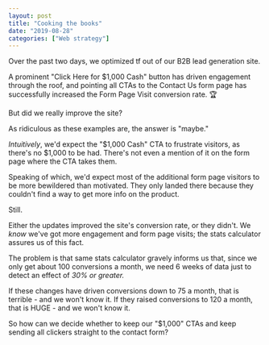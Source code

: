 ```yaml
---
layout: post
title: "Cooking the books"
date: "2019-08-28"
categories: ["Web strategy"]
---
```


Over the past two days, we optimized tf out of our B2B lead generation site.

A prominent "Click Here for $1,000 Cash" button has driven engagement through the roof, and pointing all CTAs to the Contact Us form page has successfully increased the Form Page Visit conversion rate. 🏆

But did we really improve the site?

As ridiculous as these examples are, the answer is "maybe."

_Intuitively_, we'd expect the "$1,000 Cash" CTA to frustrate visitors, as there's no $1,000 to be had. There's not even a mention of it on the form page where the CTA takes them.

Speaking of which, we'd expect most of the additional form page visitors to be more bewildered than motivated. They only landed there because they couldn't find a way to get more info on the product.

Still.

Either the updates improved the site's conversion rate, or they didn't. We _know_ we've got more engagement and form page visits; the stats calculator assures us of this fact.

The problem is that same stats calculator gravely informs us that, since we only get about 100 conversions a month, we need 6 weeks of data just to detect an effect of _30% or greater._

If these changes have driven conversions down to 75 a month, that is terrible - and we won't know it. If they raised conversions to 120 a month, that is HUGE - and we won't know it.

So how can we decide whether to keep our "$1,000" CTAs and keep sending all clickers straight to the contact form?
